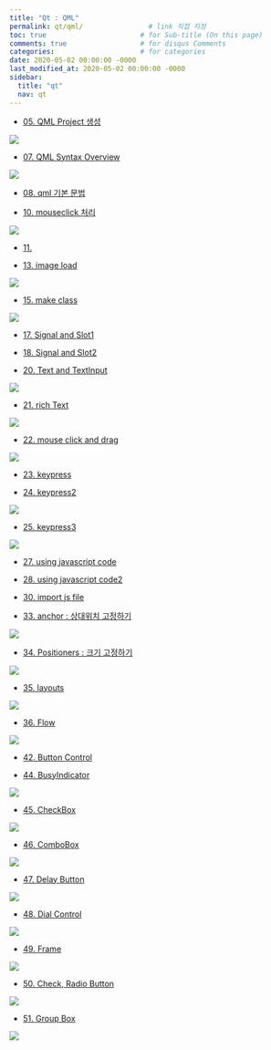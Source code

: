 ```yaml
---
title: "Qt : QML"
permalink: qt/qml/                # link 직접 지정
toc: true                       # for Sub-title (On this page)
comments: true                  # for disqus Comments
categories:                     # for categories
date: 2020-05-02 00:00:00 -0000
last_modified_at: 2020-05-02 00:00:00 -0000
sidebar:
  title: "qt"
  nav: qt
---
```


* [05. QML Project 생성](/qt/qml/05/)

![](/file/image/qt-qml-05-03.png)

* [07. QML Syntax Overview](/qt/qml/07/)

![](/file/image/qt-qml-07-01.png)

* [08. qml 기본 문법](/qt/qml/08/)

* [10. mouseclick 처리](/qt/qml/10/)

![](/file/image/qt-qml-10-01.png)

* [11. ](/qt/qml/11/)

* [13. image load](/qt/qml/13/)

![](/file/image/qt-qml-13-01.png)

* [15. make class](/qt/qml/15/)

![](/file/image/qt-qml-15-01.png)

* [17. Signal and Slot1](/qt/qml/17/)

* [18. Signal and Slot2](/qt/qml/18/)

* [20. Text and TextInput](/qt/qml/20/)

![](/file/image/qt-qml-20-01.png)

* [21. rich Text](/qt/qml/21/)

![](/file/image/qt-qml-21-01.png)

* [22. mouse click and drag](/qt/qml/22/)

![](/file/image/qt-qml-22-01.png)

* [23. keypress](/qt/qml/23/)

* [24. keypress2](/qt/qml/24/)

![](/file/image/qt-qml-24-01.png)

* [25. keypress3](/qt/qml/25/)

![](/file/image/qt-qml-25-01.png)

* [27. using javascript code](/qt/qml/27/)

* [28. using javascript code2](/qt/qml/28/)

* [30. import js file](/qt/qml/30/)

* [33. anchor : 상대위치 고정하기](/qt/qml/33/)

![](/file/image/qt-qml-33-01.png)

* [34. Positioners : 크기 고정하기](/qt/qml/34/)

![](/file/image/qt-qml-34-01.png)

* [35. layouts](/qt/qml/35/)

![](/file/image/qt-qml-35-01.png)

* [36. Flow](/qt/qml/36/)

![](/file/image/qt-qml-36-01.png)

* [42. Button Control](/qt/qml/42/)

* [44. BusyIndicator](/qt/qml/44/)

![](/file/image/qt-qml-44-01.png)

* [45. CheckBox](/qt/qml/45/)

![](/file/image/qt-qml-45-01.png)

* [46. ComboBox](/qt/qml/46/)

![](/file/image/qt-qml-46-01.png)

* [47. Delay Button](/qt/qml/47/)

![](/file/image/qt-qml-47-01.png)

* [48. Dial Control](/qt/qml/48/)

![](/file/image/qt-qml-48-01.png)

* [49. Frame](/qt/qml/49/)

![](/file/image/qt-qml-49-01.png)

* [50. Check, Radio Button](/qt/qml/50/)

![](/file/image/qt-qml-50-01.png)

* [51. Group Box](/qt/qml/51/)

![](/file/image/qt-qml-51-01.png)